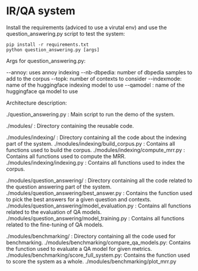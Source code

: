 # IR/QA system

Install the requirements (adviced to use a virutal env) and use the question_answering.py script to test the system:
```
pip install -r requirements.txt
python question_answering.py [args]
```
Args for question_answering.py:

--annoy: uses annoy indexing
--nb-dbpedia: number of dbpedia samples to add to the corpus
--topk: number of contexts to consider
--indexmode: name of the huggingface indexing model to use
--qamodel : name of the huggingface qa model to use


Architecture description:

./question_answering.py : Main script to run the demo of the system.

./modules/ : Directory containing the reusable code.

./modules/indexing/ : Directory containing all the code about the indexing part of the system.
./modules/indexing/build_corpus.py : Contains all functions used to build the corpus.
./modules/indexing/compute_mrr.py : Contains all functions used to compute the MRR.
./modules/indexing/indexing.py : Contains all functions used to index the corpus.

./modules/question_answering/ : Directory containing all the code related to the question answering part of the system.
./modules/question_answering/best_answer.py : Contains the function used to pick the best answers for a given question and contexts.
./modules/question_answering/model_evaluation.py : Contains all functions related to the evaluation of QA models.
./modules/question_answering/model_training.py : Contains all functions related to the fine-tuning of QA models.

./modules/benchmarking/ : Directory containing all the code used for benchmarking.
./modules/benchmarking/compare_qa_models.py: Contains the function used to evaluate a QA model for given metrics.
./modules/benchmarking/score_full_system.py: Contains the function used to score the system as a whole.
./modules/benchmarking/plot_mrr.py
